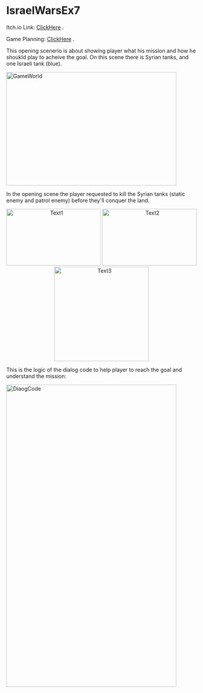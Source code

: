 # IsraelWarsEx7

Itch.io Link: [ClickHere](https://reut212.itch.io/israelwars-ex7-ex8) .

Game Planning: [ClickHere](https://github.com/Game-Dev-RDA/IsraelWarsEx7/blob/main/Docs/GamePlanning.pdf) .

This opening scenerio is about showing player what his mission and how he shoukld play  to acheive the goal.
On this scene there is Syrian tanks, and one Israeli tank (blue).

 <img
   src="/Images/GameWorld.jpg"
   alt="GameWorld"
   title="GameWorld"
   style="display: inline-block; width: 450px; height: 300px; margin-left: auto; margin-right: auto;">

In the opening scene the player requested to kill the Syrian tanks (static enemy and patrol enemy) before they'll conquer the land.

<p align="center">
 <img
   src="/Images/Text1.jpg"
   alt="Text1"
   title= "Text1"
   style="display: inline-block; width: 250px; height: 150px;">
 <img
   src="/Images/Text2.jpg"
   alt="Text2"
   title="Text2"
   style="display: inline-block; width: 250px; height: 150px;">
 <img
   src="/Images/Text3.jpg"
   alt="Text3"
   title="Text3"
   style="display: inline-block; width: 250px;">
 </p>

This is the logic of the dialog code to help player to reach the goal and understand the mission:

<p align="left">
 <img
   src="/Images/DiaogCode.jpg"
   alt="DiaogCode"
   title="DiaogCode"
   style="display: inline-block; width: 450px; height: 800px;">
 </p>
